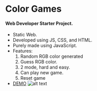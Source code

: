 # Color Games

#### Web Developer Starter Project.
* Static Web.
* Developed using JS, CSS, and HTML.
* Purely made using JavaScript.
* Features:
  1. Random RGB color generated
  1. Guess RGB color.
  2. 2 mode, hard and easy.
  3. Can play new game.
  4. Reset game
* [DEMO](https://aibrahim3546.github.io/Color_Games/)
![alt text](https://aibrahim3546.github.io/images/p2.png)

 
